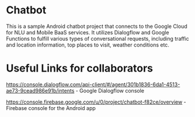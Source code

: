 # Chatbot

This is a sample Android chatbot project that connects to the Google Cloud for NLU and Mobile BaaS services.
It utilizes Dialogflow and Google Functions to fulfill various types of conversational requests, including traffic and location information, top places to visit, weather conditions etc.


# Useful Links for collaborators

https://console.dialogflow.com/api-client/#/agent/301b1836-6da1-4513-ae73-9cead986e91b/intents - Google Dialogflow console

https://console.firebase.google.com/u/0/project/chatbot-f82ce/overview - Firebase console for the Android app
